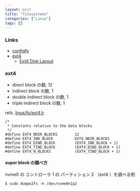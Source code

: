```yaml
---
layout: post
title: "filesystems"
categories: ["Linux"]
tags: []
---
```


### Links

- [configfs](https://www.kernel.org/doc/Documentation/filesystems/configfs/configfs.txt)
- [ext4](https://www.kernel.org/doc/Documentation/filesystems/ext4/ext4.rst)
  - [Ext4 Disk Layout](https://ext4.wiki.kernel.org/index.php/Ext4_Disk_Layout)

### ext4

- direct block の数, 12
- indirect block の数, 1
- double indirect block の数, 1
- triple indirect block の数, 1

refs. [linux/fs/ext4.h](https://github.com/torvalds/linux/blob/master/fs/ext4/ext4.h)

```
/*
 * Constants relative to the data blocks
 */
#define	EXT4_NDIR_BLOCKS		12
#define	EXT4_IND_BLOCK			EXT4_NDIR_BLOCKS
#define	EXT4_DIND_BLOCK			(EXT4_IND_BLOCK + 1)
#define	EXT4_TIND_BLOCK			(EXT4_DIND_BLOCK + 1)
#define	EXT4_N_BLOCKS			(EXT4_TIND_BLOCK + 1)
```

#### super block の調べ方

nvme0 の コントローラ 1 の パーティション 2 （ext4 ）を調べる例

```
$ sudo dumpe2fs -h /dev/nvme0n1p2
```
